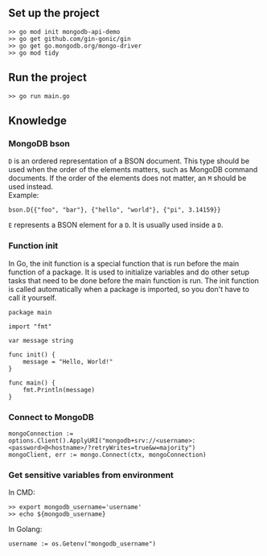 ## Set up the project
```
>> go mod init mongodb-api-demo
>> go get github.com/gin-gonic/gin
>> go get go.mongodb.org/mongo-driver
>> go mod tidy
```

## Run the project
```
>> go run main.go
```

## Knowledge
### MongoDB bson
`D` is an ordered representation of a BSON document. This type should be used when the order of the elements matters, such as MongoDB command documents. If the order of the elements does not matter, an `M` should be used instead.  
Example:
```
bson.D{{"foo", "bar"}, {"hello", "world"}, {"pi", 3.14159}}
```
`E` represents a BSON element for a `D`. It is usually used inside a `D`.

### Function init
In Go, the init function is a special function that is run before the main function of a package. It is used to initialize variables and do other setup tasks that need to be done before the main function is run. The init function is called automatically when a package is imported, so you don't have to call it yourself.

```
package main

import "fmt"

var message string

func init() {
	message = "Hello, World!"
}

func main() {
	fmt.Println(message)
}

```

### Connect to MongoDB
```
mongoConnection := options.Client().ApplyURI("mongodb+srv://<username>:<password>@<hostname>/?retryWrites=true&w=majority")
mongoClient, err := mongo.Connect(ctx, mongoConnection)
```

### Get sensitive variables from environment
In CMD:
```
>> export mongodb_username='username'
>> echo ${mongodb_username}
```

In Golang:
```
username := os.Getenv("mongodb_username")
```
